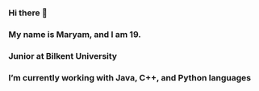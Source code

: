 ### Hi there 👋
### My name is Maryam, and I am 19.
### Junior at Bilkent University
### I’m currently working with Java, C++, and Python languages
<!--
**MaryamAzimli/MaryamAzimli** is a ✨ _special_ ✨ repository because its `README.md` (this file) appears on your GitHub profile.

Here are some ideas to get you started:


- 🌱 
- 👯 I’m looking to collaborate on ...
- 🤔 I’m looking for help with ...
- 💬 Ask me about ...
- 📫 How to reach me: ...
- 😄 Pronouns: ...
- ⚡ Fun fact: ...
-->
